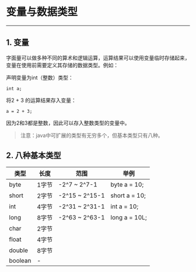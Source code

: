 # 变量与数据类型

***

## 1. 变量
字面量可以做多种不同的算术和逻辑运算，运算结果可以使用变量临时存储起来，变量在使用前需要定义其存储的数据类型。例如：

声明变量为int（整数）类型：
```
int a;
```

将2 + 3 的运算结果存入变量：
```
a = 2 + 3;
```
因为2和3都是整数，因此可以存入整数类型的变量中。

> 注意：java中可扩展的类型有无穷多个，但基本类型只有八种。

## 2. 八种基本类型

| 类型 | 长度 | 范围 | 举例 |
|---|---|---|---|
| byte | 1字节  | -2^7 ~ 2^7-1 | byte a = 10; |
| short | 2字节  | -2^15 ~ 2^15-1 | short a = 10; |
| int | 4字节  | -2^31 ~ 2^31-1 | int a = 10; |
| long | 8字节  | -2^63 ~ 2^63-1 | long a = 10L; |
| char | 2字节  |   | |
| float | 4字节  |   | |
| double | 8字节  |   | |
| boolean  | -  |   | |
